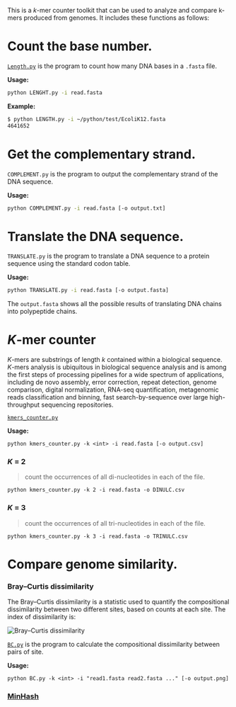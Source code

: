 This is a *k*-mer counter toolkit that can be used to analyze and compare k-mers produced from genomes. It includes these functions as follows:
# Count the base number.
[`Length.py`](https://github.com/Yuan-KK/Assignment/blob/main/LENGTH.py) is the program to count how many DNA bases in a `.fasta` file.

**Usage:**
```sh
python LENGHT.py -i read.fasta
```
**Example:**
```sh
$ python LENGTH.py -i ~/python/test/EcoliK12.fasta 
4641652
```
# Get the complementary strand.
`COMPLEMENT.py` is the program to output the complementary strand of the DNA sequence.

**Usage:**
```sh
python COMPLEMENT.py -i read.fasta [-o output.txt]
```
# Translate the DNA sequence.
`TRANSLATE.py` is the program to translate a DNA sequence to a protein sequence using the standard codon table.

**Usage:**
```sh
python TRANSLATE.py -i read.fasta [-o output.fasta]
```
The `output.fasta` shows all the possible results of translating DNA chains into polypeptide chains.
# *K*-mer counter
*K*-mers are substrings of length *k* contained within a biological sequence. *K*-mers analysis is ubiquitous in biological sequence analysis and is among the first steps of processing pipelines for a wide spectrum of applications, including de novo assembly, error correction, repeat detection, genome comparison, digital normalization, RNA-seq quantification, metagenomic reads classification and binning, fast search-by-sequence over large high-throughput sequencing repositories.

[`kmers_counter.py`](https://github.com/Yuan-KK/Assignment/blob/main/kmers_counter.py)

**Usage:**
```
python kmers_counter.py -k <int> -i read.fasta [-o output.csv]
```
### *K* = 2
> count the occurrences of all di-nucleotides in each of the file.
```
python kmers_counter.py -k 2 -i read.fasta -o DINULC.csv
```
### *K* = 3
> count the occurrences of all tri-nucleotides in each of the file.
```
python kmers_counter.py -k 3 -i read.fasta -o TRINULC.csv
```
# Compare genome similarity.
### Bray–Curtis dissimilarity
The Bray–Curtis dissimilarity is a statistic used to quantify the compositional dissimilarity between two different sites, based on counts at each site. The index of dissimilarity is:

![Bray–Curtis dissimilarity](https://gitee.com/yuan-keke/runoob-test/raw/master/20210504185804.jpeg)

[`BC.py`](https://github.com/Yuan-KK/Assignment/blob/main/BC.py) is the program to calculate the compositional dissimilarity between pairs of site.

**Usage:**
```
python BC.py -k <int> -i "read1.fasta read2.fasta ..." [-o output.png]
```
### [MinHash](https://github.com/Yuan-KK/Assignment/wiki/MinHash)
